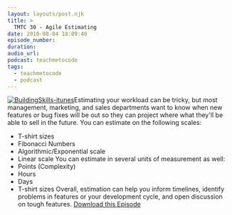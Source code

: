 ```yaml
---
layout: layouts/post.njk
title: >
  TMTC 30 - Agile Estimating
date: 2010-08-04 18:09:40
episode_number:
duration:
audio_url:
podcast: teachmetocode
tags:
  - teachmetocode
  - podcast
---
```


[![](https://teachmetocode.com/podcast/files/2010/08/BuildingSkills-itunes.jpg 'BuildingSkills-itunes')](https://teachmetocode.com/podcast/files/2010/08/BuildingSkills-itunes.jpg)Estimating your workload can be tricky, but most management, marketing, and sales departments want to know when new features or bug fixes will be out so they can project where what they'll be able to sell in the future. You can estimate on the following scales:

- T-shirt sizes
- Fibonacci Numbers
- Algorithmic/Exponential scale
- Linear scale
  You can estimate in several units of measurement as well:
- Points (Complexity)
- Hours
- Days
- T-shirt sizes
  Overall, estimation can help you inform timelines, identify problems in features or your development cycle, and open discussion on tough features. [Download this Episode](https://traffic.libsyn.com/charlesmaxwood/TMTC_30_-_Agile_Estimations.mp3)

